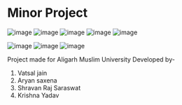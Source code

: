 # Minor Project
![image](https://github.com/AryanSaxenaa/Real-time-face-detection/assets/100140924/a94416ed-47af-47ce-af4b-16e5450d5d07)
![image](https://github.com/AryanSaxenaa/Real-time-face-detection/assets/100140924/a9749015-9ef5-4752-afec-c4080de058b2)
![image](https://github.com/AryanSaxenaa/Real-time-face-detection/assets/100140924/07ff2736-39cf-44c3-9a9b-bc853159f3b0)
![image](https://github.com/AryanSaxenaa/Real-time-face-detection/assets/100140924/a3c82fdf-69e6-4b51-9034-dd36a76405b4)
![image](https://github.com/AryanSaxenaa/Real-time-face-detection/assets/100140924/87b0fbf0-b982-49c7-8bc3-837b8370ed4f)




![image](https://github.com/AryanSaxenaa/Real-time-face-detection/assets/100140924/fe9629b7-286f-4ed0-941a-35599f9f15ce)
![image](https://github.com/AryanSaxenaa/Real-time-face-detection/assets/100140924/fec6daa6-902b-42fb-856c-33ec5720d2a2)
![image](https://github.com/AryanSaxenaa/Real-time-face-detection/assets/100140924/a1f921ca-ca6d-47c0-a55f-f8166c2843dd)




Project made for Aligarh Muslim University
Developed by-
1) Vatsal jain
2) Aryan saxena
3) Shravan Raj Saraswat
4) Krishna Yadav

